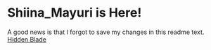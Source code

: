 # Shiina_Mayuri is Here!  
A good news is that I forgot to save my changes in this readme text.  
[Hidden Blade](https://movie.douban.com/subject/35372742/)
